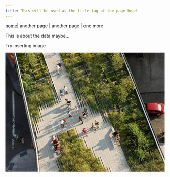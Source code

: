 ```yaml
---
title: This will be used as the title-tag of the page head
---
```

[home](https://ogletrees.github.io/green_city/)| another page | another page | one more

This is about the data maybe...

Try inserting image

![a park](qo6tkt9k10kkiylf.jpg)
